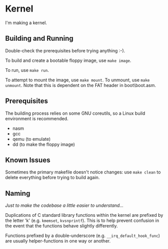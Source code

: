 # Kernel

I'm making a kernel.

## Building and Running

Double-check the prerequisites before trying anything :-).

To build and create a bootable floppy image, use `make image`.

To run, use `make run`.

To attempt to mount the image, use `make mount`. 
To unmount, use `make unmount`.
Note that this is dependent on the FAT header in boot\boot.asm.

## Prerequisites

The building process relies on some GNU coreutils, so a Linux build environment 
is recommended.

* nasm
* gcc
* qemu (to emulate)
* dd (to make the floppy image)

## Known Issues

Sometimes the primary makefile doesn't notice changes: use `make clean` to 
delete everything before trying to build again.

## Naming

*Just to make the codebase a little easier to understand...*

Duplications of C standard library functions within the kernel are prefixed
by the letter 'k' (e.g. `kmemset`, `kvsnprintf`). This is to help prevent 
confusion in the event that the functions behave slightly differently.

Functions prefixed by a double-underscore (e.g. `__irq_default_hook_func`) are
usually helper-functions in one way or another.
